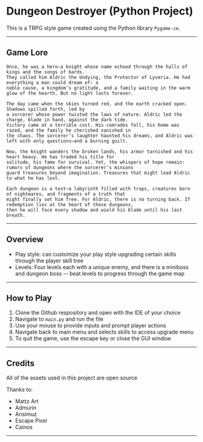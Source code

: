 # Dungeon Destroyer (Python Project)
This is a TRPG style game created using the Python library `Pygame-ce`. 

---

## Game Lore

```plaintext
Once, he was a hero—a knight whose name echoed through the halls of kings and the songs of bards. 
They called him Aldric the Undying, the Protector of Lyveria. He had everything a man could dream of: a 
noble cause, a kingdom’s gratitude, and a family waiting in the warm glow of the hearth. But no light lasts forever.

The day came when the skies turned red, and the earth cracked open. Shadows spilled forth, led by 
a sorcerer whose power twisted the laws of nature. Aldric led the charge, blade in hand, against the dark tide. 
Victory came at a terrible cost. His comrades fell, his home was razed, and the family he cherished vanished in 
the chaos. The sorcerer’s laughter haunted his dreams, and Aldric was left with only questions—and a burning guilt.

Now, the knight wanders the broken lands, his armor tarnished and his heart heavy. He has traded his title for 
solitude, his fame for survival. Yet, the whispers of hope remain: rumors of dungeons where the sorcerer’s minions 
guard treasures beyond imagination. Treasures that might lead Aldric to what he has lost.

Each dungeon is a test—a labyrinth filled with traps, creatures born of nightmares, and fragments of a truth that 
might finally set him free. For Aldric, there is no turning back. If redemption lies at the heart of these dungeons, 
then he will face every shadow and wield his blade until his last breath.
```

---

## Overview

- Play style: can customize your play style upgrading certain skills through the player skill tree
- Levels: Four levels each with a unique enemy, and there is a miniboss and dungeon boss -- beat levels to progress through the game map

---

## How to Play 

1. Clone the Github respository and open with the IDE of your choice
2. Navigate to `main.py` and run the file
3. Use your mouse to provide inputs and prompt player actions
4. Navigate back to main menu and selects skills to access upgrade menu
5. To quit the game, use the escape key or close the GUI window

---

## Credits

All of the assets used in this project are open source

Thanks to:

- Mattz Art
- Admurin
- Ansimuz
- Escape Pixel
- Cainos
---

